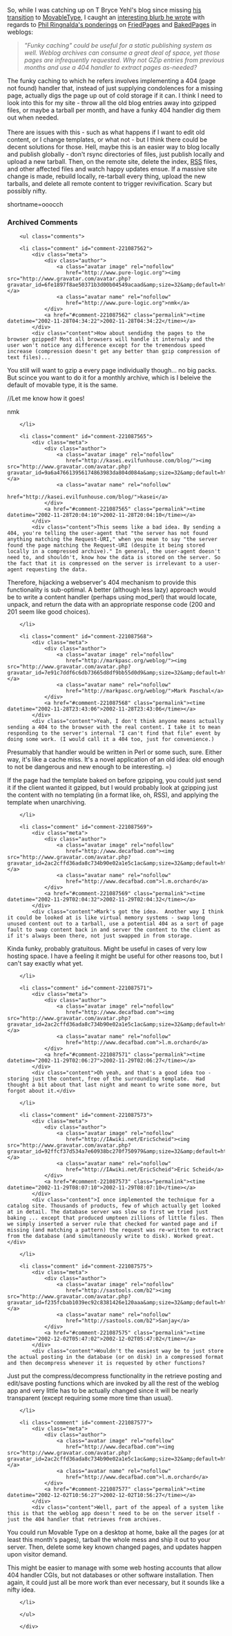 So, while I was catching up on T Bryce Yehl's blog since missing <a href="http://www.ntwizards.net/blog/2002/11/04/so_long_radio.html">his transition</a> to <a href="http://www.decafbad.com/twiki/bin/view/Main/MovableType">MovableType</a>, I caught an <a href="http://www.ntwizards.net/blog/2002/11/18/dynamic_vs_static.html">interesting blurb he wrote</a> with regards to <a href="http://philringnalda.com/archives/002388.php">Phil Ringnalda's ponderings</a> on <a href="http://www.decafbad.com/twiki/bin/view/Main/FriedPages">FriedPages</a> and <a href="http://www.decafbad.com/twiki/bin/view/Main/BakedPages">BakedPages</a> in weblogs:<blockquote><i>"Funky caching" could be useful for a static publishing system as well. Weblog archives can consume a great deal of space, yet those pages are infrequently requested. Why not GZip entries from previous months and use a 404 handler to extract pages as-needed?</i></blockquote>The funky caching to which he refers involves implementing a 404 (page not found) handler that, instead of just supplying condolences for a missing page, actually digs the page up out of cold storage if it can.  I think I need to look into this for my site - throw all the old blog entries away into gzipped files, or maybe a tarball per month, and have a funky 404 handler dig them out when needed.
<br /><br />
There are issues with this - such as what happens if I want to edit old content, or I change templates, or what not - but I think there could be decent solutions for those.  Hell, maybe this is an easier way to blog locally and publish globally - don't rsync directories of files, just publish locally and upload a new tarball.  Then, on the remote site, delete the index, <a href="http://www.decafbad.com/twiki/bin/view/Main/RSS">RSS</a> files, and other affected files and watch happy updates ensue.  If a massive site change is made, rebuild locally, re-tarball every thing, upload the new tarballs, and delete all remote content to trigger revivification.  Scary but possibly nifty.
<!--more-->
shortname=ooocch

<div id="comments" class="comments archived-comments">
            <h3>Archived Comments</h3>
            
        <ul class="comments">
            
        <li class="comment" id="comment-221087562">
            <div class="meta">
                <div class="author">
                    <a class="avatar image" rel="nofollow" 
                       href="http://www.pure-logic.org"><img src="http://www.gravatar.com/avatar.php?gravatar_id=6fe1897f8ae50371b3d00b04549acaad&amp;size=32&amp;default=http://mediacdn.disqus.com/1320279820/images/noavatar32.png"/></a>
                    <a class="avatar name" rel="nofollow" 
                       href="http://www.pure-logic.org">nmk</a>
                </div>
                <a href="#comment-221087562" class="permalink"><time datetime="2002-11-28T04:34:22">2002-11-28T04:34:22</time></a>
            </div>
            <div class="content">How about sendidng the pages to the browser gzipped? Most all browsers will handle it internaly and the user won't notice any difference except for the tremendous speed increase (compression doesn't get any better than gzip compression of text files)...

You still will want to gzip a every page individually though... no big packs. But scince you want to do it for a monthly archive, which is I beleive the default of movable type, it is the same.

//Let me know how it goes!

nmk</div>
            
        </li>
    
        <li class="comment" id="comment-221087565">
            <div class="meta">
                <div class="author">
                    <a class="avatar image" rel="nofollow" 
                       href="http://kasei.evilfunhouse.com/blog/"><img src="http://www.gravatar.com/avatar.php?gravatar_id=9a6a476613956174863983da804d084a&amp;size=32&amp;default=http://mediacdn.disqus.com/1320279820/images/noavatar32.png"/></a>
                    <a class="avatar name" rel="nofollow" 
                       href="http://kasei.evilfunhouse.com/blog/">kasei</a>
                </div>
                <a href="#comment-221087565" class="permalink"><time datetime="2002-11-28T20:04:10">2002-11-28T20:04:10</time></a>
            </div>
            <div class="content">This seems like a bad idea. By sending a 404, you're telling the user-agent that "the server has not found anything matching the Request-URI," when you mean to say "the server found the page matching the Request-URI (despite it being stored locally in a compressed archive)." In general, the user-agent doesn't need to, and shouldn't, know how the data is stored on the server. So the fact that it is compressed on the server is irrelevant to a user-agent requesting the data.

Therefore, hijacking a webserver's 404 mechanism to provide this functionality is sub-optimal. A better (although less lazy) approach would be to write a content handler (perhaps using mod_perl) that would locate, unpack, and return the data with an appropriate response code (200 and 201 seem like good choices).</div>
            
        </li>
    
        <li class="comment" id="comment-221087568">
            <div class="meta">
                <div class="author">
                    <a class="avatar image" rel="nofollow" 
                       href="http://markpasc.org/weblog/"><img src="http://www.gravatar.com/avatar.php?gravatar_id=7e91c7ddf6c6db73665d8df9bb55d0d9&amp;size=32&amp;default=http://mediacdn.disqus.com/1320279820/images/noavatar32.png"/></a>
                    <a class="avatar name" rel="nofollow" 
                       href="http://markpasc.org/weblog/">Mark Paschal</a>
                </div>
                <a href="#comment-221087568" class="permalink"><time datetime="2002-11-28T23:43:06">2002-11-28T23:43:06</time></a>
            </div>
            <div class="content">Yeah, I don't think anyone means actually sending a 404 to the browser with the real content. I take it to mean responding to the server's internal "I can't find that file" event by doing some work. (I would call it a 404 too, just for convenience.)

Presumably that handler would be written in Perl or some such, sure. Either way, it's like a cache miss. It's a novel application of an old idea: old enough to not be dangerous and new enough to be interesting. =)

If the page had the template baked on before gzipping, you could just send it if the client wanted it gzipped, but I would probably look at gzipping just the content with no templating (in a format like, oh, RSS), and applying the template when unarchiving.</div>
            
        </li>
    
        <li class="comment" id="comment-221087569">
            <div class="meta">
                <div class="author">
                    <a class="avatar image" rel="nofollow" 
                       href="http://www.decafbad.com"><img src="http://www.gravatar.com/avatar.php?gravatar_id=2ac2cffd36ada8c734b90e02a1e5c1ac&amp;size=32&amp;default=http://mediacdn.disqus.com/1320279820/images/noavatar32.png"/></a>
                    <a class="avatar name" rel="nofollow" 
                       href="http://www.decafbad.com">l.m.orchard</a>
                </div>
                <a href="#comment-221087569" class="permalink"><time datetime="2002-11-29T02:04:32">2002-11-29T02:04:32</time></a>
            </div>
            <div class="content">Mark's got the idea.  Another way I think it could be looked at is like virtual memory systems - swap long unused content out to a tarball, use a potential 404 as a sort of page fault to swap content back in and server the content to the client as if it's always been there, not just swapped in from storage.

Kinda funky, probably gratuitous.  Might be useful in cases of very low hosting space.  I have a feeling it might be useful for other reasons too, but I can't say exactly what yet.</div>
            
        </li>
    
        <li class="comment" id="comment-221087571">
            <div class="meta">
                <div class="author">
                    <a class="avatar image" rel="nofollow" 
                       href="http://www.decafbad.com"><img src="http://www.gravatar.com/avatar.php?gravatar_id=2ac2cffd36ada8c734b90e02a1e5c1ac&amp;size=32&amp;default=http://mediacdn.disqus.com/1320279820/images/noavatar32.png"/></a>
                    <a class="avatar name" rel="nofollow" 
                       href="http://www.decafbad.com">l.m.orchard</a>
                </div>
                <a href="#comment-221087571" class="permalink"><time datetime="2002-11-29T02:06:27">2002-11-29T02:06:27</time></a>
            </div>
            <div class="content">Oh yeah, and that's a good idea too - storing just the content, free of the surrounding template.  Had thought a bit about that last night and meant to write some more, but forgot about it.</div>
            
        </li>
    
        <li class="comment" id="comment-221087573">
            <div class="meta">
                <div class="author">
                    <a class="avatar image" rel="nofollow" 
                       href="http://IAwiki.net/EricScheid"><img src="http://www.gravatar.com/avatar.php?gravatar_id=92ffcf37d534a7e60938bc270f750979&amp;size=32&amp;default=http://mediacdn.disqus.com/1320279820/images/noavatar32.png"/></a>
                    <a class="avatar name" rel="nofollow" 
                       href="http://IAwiki.net/EricScheid">Eric Scheid</a>
                </div>
                <a href="#comment-221087573" class="permalink"><time datetime="2002-11-29T08:07:10">2002-11-29T08:07:10</time></a>
            </div>
            <div class="content">I once implemented the technique for a catalog site. Thousands of products, few of which actually get looked at in detail. The database server was slow so first we tried just baking ... except that produced umpteen zillions of little files. Then we simply inserted a server rule that checked for wanted page and if missing (and matching a pattern) the request was re-written to extract from the database (and simultaneously write to disk). Worked great.</div>
            
        </li>
    
        <li class="comment" id="comment-221087575">
            <div class="meta">
                <div class="author">
                    <a class="avatar image" rel="nofollow" 
                       href="http://sastools.com/b2"><img src="http://www.gravatar.com/avatar.php?gravatar_id=f235fcbab1039ec92c8381426e120aaa&amp;size=32&amp;default=http://mediacdn.disqus.com/1320279820/images/noavatar32.png"/></a>
                    <a class="avatar name" rel="nofollow" 
                       href="http://sastools.com/b2">Sanjay</a>
                </div>
                <a href="#comment-221087575" class="permalink"><time datetime="2002-12-02T05:47:02">2002-12-02T05:47:02</time></a>
            </div>
            <div class="content">Wouldn't the easiest way be to just store the actual posting in the database (or on disk) in a compressed format and then decompress whenever it is requested by other functions? 

Just put the compress/decompress functionality in the retrieve posting and edit/save posting functions which are invoked by all the rest of the weblog app and very little has to be actually changed since it will be nearly transparent (except requiring some more time than usual).</div>
            
        </li>
    
        <li class="comment" id="comment-221087577">
            <div class="meta">
                <div class="author">
                    <a class="avatar image" rel="nofollow" 
                       href="http://www.decafbad.com"><img src="http://www.gravatar.com/avatar.php?gravatar_id=2ac2cffd36ada8c734b90e02a1e5c1ac&amp;size=32&amp;default=http://mediacdn.disqus.com/1320279820/images/noavatar32.png"/></a>
                    <a class="avatar name" rel="nofollow" 
                       href="http://www.decafbad.com">l.m.orchard</a>
                </div>
                <a href="#comment-221087577" class="permalink"><time datetime="2002-12-02T10:56:27">2002-12-02T10:56:27</time></a>
            </div>
            <div class="content">Well, part of the appeal of a system like this is that the weblog app doesn't need to be on the server itself - just the 404 handler that retrieves from archives.

You could run Movable Type on a desktop at home, bake all the pages (or at least this month's pages), tarball the whole mess and ship it out to your server.  Then, delete some key known changed pages, and updates happen upon visitor demand.

This might be easier to manage with some web hosting accounts that allow 404 handler CGIs, but not databases or other software installation.  Then again, it could just all be more work than ever necessary, but it sounds like a nifty idea.</div>
            
        </li>
    
        </ul>
    
        </div>
    